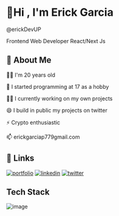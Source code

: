 
#  👋Hi , I'm Erick Garcia 

@erickDevUP

Frontend Web Developer React/Next Js
## 🚀 About Me

👩‍💻 I'm 20 years old

🧠 I started programming at 17 as a hobby

👯‍♀️ I currently working on my own projects

😄 I build in public my projects on twitter

⚡️ Crypto enthusiastic

📫 erickgarciap779gmail.com

## 🔗 Links
[![portfolio](https://img.shields.io/badge/my_portfolio-000?style=for-the-badge&logo=ko-fi&logoColor=white)](https://erickdevup.netlify.app/)
[![linkedin](https://img.shields.io/badge/linkedin-0A66C2?style=for-the-badge&logo=linkedin&logoColor=white)](https://www.linkedin.com/in/erickdevup)
[![twitter](https://img.shields.io/badge/twitter-1DA1F2?style=for-the-badge&logo=twitter&logoColor=white)](https://twitter.com/erickdevup)


## Tech Stack

![image](https://user-images.githubusercontent.com/104710949/213621831-e713eb81-9bf6-48d4-8ac5-166194ea4424.png)

